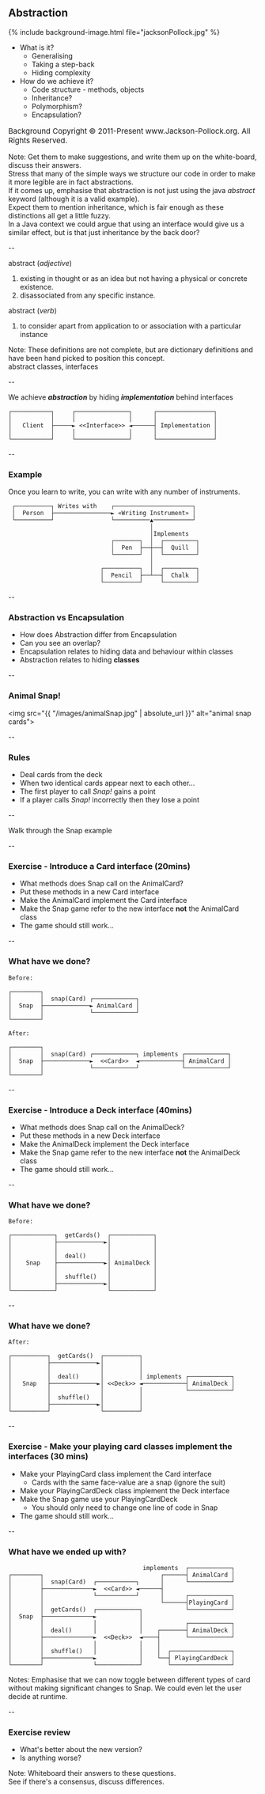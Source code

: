 ## Abstraction

{% include background-image.html file="jacksonPollock.jpg" %}

+ What is it?
    + Generalising
    + Taking a step-back
    + Hiding complexity
+ How do we achieve it?
    + Code structure - methods, objects
    + Inheritance?
    + Polymorphism?
    + Encapsulation?

<p style="float:bottom;font-size:15px">Background Copyright © 2011-Present www.Jackson-Pollock.org. All Rights Reserved.</p>

Note:
Get them to make suggestions, and write them up on the white-board, discuss their answers.  
Stress that many of the simple ways we structure our code in order to make it more legible are in fact abstractions.  
If it comes up, emphasise that abstraction is not just using the java _abstract_ keyword (although it is a valid example).  
Expect them to mention inheritance, which is fair enough as these distinctions all get a little fuzzy.  
In a Java context we could argue that using an interface would give us a similar effect, but is that just inheritance by the back door?  

--

abstract (*adjective*)

1. existing in thought or as an idea but not having a physical or concrete existence.
1. disassociated from any specific instance.

abstract (*verb*)

1. to consider apart from application to or association with a particular instance

Note: These definitions are not complete, but are dictionary definitions and have been hand picked to position this concept.  
  abstract classes, interfaces

--

We achieve ***abstraction*** by hiding
***implementation*** behind interfaces

```text
┌───────────┐     ┌───────────────┐      ┌────────────────┐
│           │     │               │      │                │
│   Client  ├─────► <<Interface>> ◄──────┤ Implementation │
│           │     │               │      │                │
└───────────┘     └───────────────┘      └────────────────┘
```

--

### Example

Once you learn to write, you can write with any number of instruments.

```text
 ┌──────────┐ Writes with    ┌──────────────────────┐
 │  Person  ├────────────────► «Writing Instrument» │
 └──────────┘                └──────────▲───────────┘
                                        │
                                        │Implements
                             ┌───────┐  │  ┌─────────┐
                             │  Pen  ├──┼──┤  Quill  │
                             └───────┘  │  └─────────┘
                                        │
                          ┌──────────┐  │  ┌─────────┐
                          │  Pencil  ├──┴──┤  Chalk  │
                          └──────────┘     └─────────┘
```

--

### Abstraction vs Encapsulation

+ How does Abstraction differ from Encapsulation
+ Can you see an overlap?
+ Encapsulation relates to hiding data and behaviour within classes
+ Abstraction relates to hiding **classes**

--

### Animal Snap!

<img src="{{ "/images/animalSnap.jpg" | absolute_url }}" alt="animal snap cards">

--

### Rules

+ Deal cards from the deck
+ When two identical cards appear next to each other...
+ The first player to call _Snap!_ gains a point
+ If a player calls _Snap!_ incorrectly then they lose a point

--

Walk through the Snap example

--

### Exercise - Introduce a Card interface (20mins)

* What methods does Snap call on the AnimalCard?
* Put these methods in a new Card interface
* Make the AnimalCard implement the Card interface
* Make the Snap game refer to the new interface **not** the AnimalCard class
* The game should still work...

--

### What have we done?

```text
Before:

┌────────┐
│        │  snap(Card) ┌────────────┐
│  Snap  ├─────────────► AnimalCard │
│        │             └────────────┘
└────────┘

After:

┌────────┐
│        │  snap(Card) ┌────────────┐ implements ┌────────────┐
│  Snap  ├─────────────►  <<Card>>  ◄────────────┤ AnimalCard │
│        │             └────────────┘            └────────────┘
└────────┘
```

--

### Exercise - Introduce a Deck interface (40mins)

* What methods does Snap call on the AnimalDeck?
* Put these methods in a new Deck interface
* Make the AnimalDeck implement the Deck interface
* Make the Snap game refer to the new interface **not** the AnimalDeck class
* The game should still work...

--

### What have we done?

```text
Before:

┌────────────┐  getCards()  ┌────────────┐
│            ├─────────────►│            │
│            │              │            │
│            │  deal()      │            │
│    Snap    ├─────────────►│ AnimalDeck │
│            │              │            │
│            │  shuffle()   │            │
│            ├─────────────►│            │
└────────────┘              └────────────┘

```

--

### What have we done?

```text
After:

┌──────────┐  getCards()  ┌──────────┐
│          ├─────────────►│          │
│          │              │          │
│          │  deal()      │          │ implements ┌────────────┐
│   Snap   ├─────────────►│ <<Deck>> ◄────────────┤ AnimalDeck │
│          │              │          │            └────────────┘
│          │  shuffle()   │          │
│          ├─────────────►│          │
└──────────┘              └──────────┘

```

--

### Exercise - Make your playing card classes implement the interfaces (30 mins)

* Make your PlayingCard class implement the Card interface
  * Cards with the same face-value are a snap (ignore the suit)
* Make your PlayingCardDeck class implement the Deck interface
* Make the Snap game use your PlayingCardDeck
  * You should only need to change one line of code in Snap
* The game should still work...



--

### What have we ended up with?

```text
                                      implements  ┌────────────┐
┌────────┐                                 ┌──────┤ AnimalCard │
│        │  snap(Card)  ┌───────────┐      │      └────────────┘
│        ├──────────────►  <<Card>> ◄──────┤
│        │              └───────────┘      │      ┌────────────┐
│        │                                 └──────┤PlayingCard │
│        │  getCards()  ┌────────────┐            └────────────┘
│  Snap  ├──────────────►            │
│        │              │            │            ┌────────────┐
│        │  deal()      │            │    ┌───────┤ AnimalDeck │
│        ├──────────────►  <<Deck>>  ◄────┤       └────────────┘
│        │              │            │    │
│        │  shuffle()   │            │    │  ┌─────────────────┐
│        ├──────────────►            │    └──┤ PlayingCardDeck │
└────────┘              └────────────┘       └─────────────────┘
```
Notes:
Emphasise that we can now toggle between different types of card without making significant changes to Snap.
We could even let the user decide at runtime.

--

### Exercise review

+ What's better about the new version?
+ Is anything worse?

Note:
Whiteboard their answers to these questions.  
See if there's a consensus, discuss differences.  

